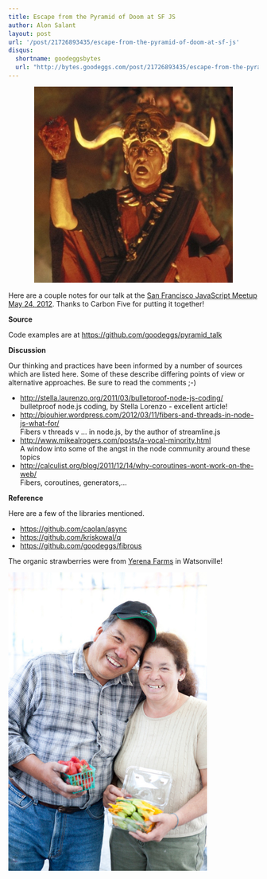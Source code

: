 ```yaml
---
title: Escape from the Pyramid of Doom at SF JS
author: Alon Salant
layout: post
url: '/post/21726893435/escape-from-the-pyramid-of-doom-at-sf-js'
disqus:
  shortname: goodeggsbytes
  url: "http://bytes.goodeggs.com/post/21726893435/escape-from-the-pyramid-of-doom-at-sf-js"
---
```


<center><a href="http://www.imdb.com/media/rm473086720/tt0087469"><img class="framed" width="400px" src="/images/mola-ram.jpg"></a></center>
<p>
Here are a couple notes for our talk at the <a href="http://www.meetup.com/jsmeetup/events/60203352/">San Francisco JavaScript Meetup May 24, 2012</a>. Thanks to Carbon Five for putting it together!
</p><p>
<b>Source</b>
</p><p>
Code examples are at <a href="https://github.com/goodeggs/pyramid_talk">https://github.com/goodeggs/pyramid_talk</a>
</p><p>
<b>Discussion</b>
</p><p>
Our thinking and practices have been informed by a number of sources which are listed here. Some of these describe differing points of view or alternative approaches. Be sure to read the comments ;-)
</p><ul><li><a href="http://stella.laurenzo.org/2011/03/bulletproof-node-js-coding/">http://stella.laurenzo.org/2011/03/bulletproof-node-js-coding/</a><br>
bulletproof node.js coding, by Stella Lorenzo - excellent article!
</li><li><a href="http://bjouhier.wordpress.com/2012/03/11/fibers-and-threads-in-node-js-what-for/">http://bjouhier.wordpress.com/2012/03/11/fibers-and-threads-in-node-js-what-for/</a><br>
Fibers v threads v … in node.js, by the author of streamline.js
</li><li><a href="http://www.mikealrogers.com/posts/a-vocal-minority.html">http://www.mikealrogers.com/posts/a-vocal-minority.html</a><br>
A window into some of the angst in the node community around these topics
</li><li><a href="http://calculist.org/blog/2011/12/14/why-coroutines-wont-work-on-the-web/">http://calculist.org/blog/2011/12/14/why-coroutines-wont-work-on-the-web/</a><br>
Fibers, coroutines, generators,…
</li></ul><p>
<b>Reference</b>
</p><p>
Here are a few of the libraries mentioned.
</p><ul><li><a href="https://github.com/caolan/async">https://github.com/caolan/async</a>
</li><li><a href="https://github.com/kriskowal/q">https://github.com/kriskowal/q</a>
</li><li><a href="https://github.com/goodeggs/fibrous">https://github.com/goodeggs/fibrous</a>
</li></ul><p>
The organic strawberries were from <a href="http://cuesa.org/farm/yerena-farms">Yerena Farms</a> in Watsonville!
</p><p>
<a href="http://www.flickr.com/photos/missionmercado/5075663423/"><img class="framed" width="400px" src="/images/yerena.jpg"></a>
</p><p>